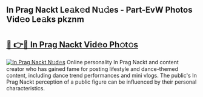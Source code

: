 ## In Prag Nackt Le𝚊k𝚎d N𝚞𝚍es - Part-EvW Photos Vid𝚎o Le𝚊ks pkznm

# <h2><a href="http://fb2lh8.evod.top/?m=In+Prag+Nackt">🔗 👉🔴 In Prag Nackt Vid𝚎o Ph𝚘t𝚘s</a></h2>

[![In Prag Nackt N𝚞d𝚎s](https://i.imgur.com/8V9OHl7.gif)](http://fb2lh8.evod.top/?m=In+Prag+Nackt)
Online personality In Prag Nackt and content creator who has gained fame for posting lifestyle and dance-themed content, including dance trend performances and mini vlogs. The public's In Prag Nackt perception of a public figure can be influenced by their personal characteristics. 
